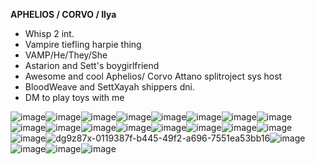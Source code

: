 **APHELIOS / CORVO / Ilya**

- Whisp 2 int.
- Vampire tiefling harpie thing
- VAMP/He/They/She
- Astarion and Sett's boygirlfriend
- Awesome and cool Aphelios/ Corvo Attano splitroject sys host
- BloodWeave and SettXayah shippers dni.
- DM to play toys with me

![image](https://github.com/WeaponoftheFaithful/WeaponoftheFaithful/assets/133136349/6f09d8a0-9aa6-4fdc-a72b-86d571f4b154)![image](https://github.com/WeaponoftheFaithful/WeaponoftheFaithful/assets/133136349/cf267c10-f36c-4955-81c4-41d4ee21d755)![image](https://github.com/WeaponoftheFaithful/WeaponoftheFaithful/assets/133136349/09a6bb80-7e65-4020-937f-d81f0294f7d8)![image](https://github.com/WeaponoftheFaithful/WeaponoftheFaithful/assets/133136349/5d0814ba-3726-44d6-949e-9a706a7c7580)![image](https://github.com/WeaponoftheFaithful/WeaponoftheFaithful/assets/133136349/47b050d1-5e38-4414-ade0-75800f624c80)![image](https://github.com/WeaponoftheFaithful/WeaponoftheFaithful/assets/133136349/ff05afb2-5b26-425b-bfda-dd390121c541)![image](https://github.com/WeaponoftheFaithful/WeaponoftheFaithful/assets/133136349/f7d934d8-65e3-4cbd-9ae9-5599d4a7b6e0)![image](https://github.com/WeaponoftheFaithful/WeaponoftheFaithful/assets/133136349/705bfe05-7b93-4cf2-a309-78f47f8eded2)![image](https://github.com/WeaponoftheFaithful/WeaponoftheFaithful/assets/133136349/1693f9a3-5ad3-4f0a-a31d-d32c7bc05d0f)![image](https://github.com/WeaponoftheFaithful/WeaponoftheFaithful/assets/133136349/3b062a34-1c3e-417e-b798-451498dc0f74)![image](https://github.com/WeaponoftheFaithful/WeaponoftheFaithful/assets/133136349/2bd602a8-e3cc-4e3e-baf9-f506019d94c8)![image](https://github.com/WeaponoftheFaithful/WeaponoftheFaithful/assets/133136349/241a2c6d-cc0e-4114-b16a-a0c2b0357289)![image](https://github.com/WeaponoftheFaithful/WeaponoftheFaithful/assets/133136349/e3cefb76-9334-4cee-b574-2666a9ec2a1f)![image](https://github.com/WeaponoftheFaithful/WeaponoftheFaithful/assets/133136349/8e9672d8-d9d3-493a-946f-5f2c28156bc7)![image](https://github.com/WeaponoftheFaithful/WeaponoftheFaithful/assets/133136349/59f01a31-6b34-4a3e-83f8-df16d071f2e2)![image](https://github.com/WeaponoftheFaithful/WeaponoftheFaithful/assets/133136349/e749bd08-39fc-4680-a353-db1e88947667)![image](https://github.com/WeaponoftheFaithful/WeaponoftheFaithful/assets/133136349/8a321f4a-8624-4370-8638-09419488dea8)![dg9z87x-0119387f-b445-49f2-a696-7551ea53bb16](https://github.com/WeaponoftheFaithful/WeaponoftheFaithful/assets/133136349/9123ef9b-d127-4b4d-97d9-46475076fadd)![image](https://github.com/WeaponoftheFaithful/WeaponoftheFaithful/assets/133136349/6cb5abcd-9ed2-4db8-8668-0d722f5013db)![image](https://github.com/WeaponoftheFaithful/WeaponoftheFaithful/assets/133136349/35f704f0-191f-4d49-ab6b-7b92bff18c27)![image](https://github.com/WeaponoftheFaithful/WeaponoftheFaithful/assets/133136349/d96d9477-11db-4465-975a-7da1d74e3f2a)![image](https://github.com/WeaponoftheFaithful/WeaponoftheFaithful/assets/133136349/1437f166-1596-4920-b8c4-afff265e903d)
